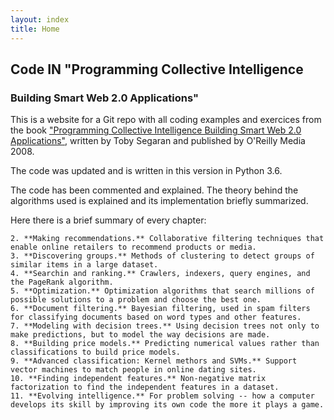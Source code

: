```yaml
---
layout: index
title: Home
---
```


## Code IN "Programming Collective Intelligence
### Building Smart Web 2.0 Applications"

This is a website for a Git repo with all coding examples and exercices from the book ["Programming Collective Intelligence Building Smart Web 2.0 Applications"](http://shop.oreilly.com/product/9780596529321.do), written by Toby Segaran and published by O'Reilly Media 2008. 

The code was updated and is written in this version in Python 3.6.

The code has been commented and explained. The theory behind the algorithms used is explained and its implementation briefly summarized.

Here there is a brief summary of every chapter:


    2. **Making recommendations.** Collaborative filtering techniques that enable online retailers to recommend products or media.
    3. **Discovering groups.** Methods of clustering to detect groups of similar items in a large dataset.
    4. **Searchin and ranking.** Crawlers, indexers, query engines, and the PageRank algorithm.
    5. **Optimization.** Optimization algorithms that search millions of possible solutions to a problem and choose the best one.
    6. **Document filtering.** Bayesian filtering, used in spam filters for classifying documents based on word types and other features.
    7. **Modeling with decision trees.** Using decision trees not only to make predictions, but to model the way decisions are made.
    8. **Building price models.** Predicting numerical values rather than classifications to build price models.
    9. **Advanced classification: Kernel methors and SVMs.** Support vector machines to match people in online dating sites.
    10. **Finding independent features.** Non-negative matrix factorization to find the independent features in a dataset.
    11. **Evolving intelligence.** For problem solving -- how a computer develops its skill by improving its own code the more it plays a game.
